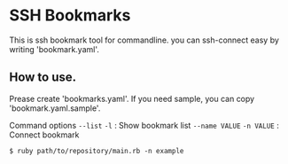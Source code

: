 # SSH Bookmarks
This is ssh bookmark tool for commandline.
you can ssh-connect easy by writing 'bookmark.yaml'.

## How to use.
Prease create 'bookmarks.yaml'.
If you need sample, you can copy 'bookmark.yaml.sample'.

Command options
`--list` `-l` : Show bookmark list
`--name VALUE` `-n VALUE` : Connect bookmark

```
$ ruby path/to/repository/main.rb -n example
```
